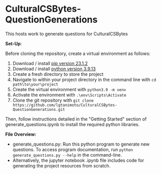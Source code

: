 # CulturalCSBytes-QuestionGenerations
This hosts work to generate questions for CulturalCSBytes

**Set-Up**:

Before cloning the repository, create a virtual environment as follows:
 1. Download / install [pip version 23.1.2](https://pypi.org/project/pip/23.1.2/)
 2. Download / install [python version 3.9.13](https://www.python.org/downloads/release/python-3913/)
 3. Create a fresh directory to store the project
 4. Navigate to within your project directory in the command line with `cd path\to\your\project`
 5. Create the virtual environment with `python3.9 -m venv`
 6. Activate the environment with `.\env\Scripts\Activate`
 7. Clone the git repository with `git clone https://github.com/lgtanimoto/CulturalCSBytes-QuestionGenerations.git`

Then, follow instructions detailed in the "Getting Started" section of generate_questions.ipynb to install the required python libraries.

**File Overview:**
 - generate_questions.py: Run this python program to generate new questions. To access program documentation, run `python generate_questions.py --help` in the command-line.
 - Alternatively, the jupyter notebook .ipynb file includes code for generating the project resources from scratch.
